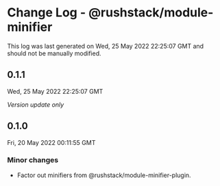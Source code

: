 # Change Log - @rushstack/module-minifier

This log was last generated on Wed, 25 May 2022 22:25:07 GMT and should not be manually modified.

## 0.1.1
Wed, 25 May 2022 22:25:07 GMT

_Version update only_

## 0.1.0
Fri, 20 May 2022 00:11:55 GMT

### Minor changes

- Factor out minifiers from @rushstack/module-minifier-plugin.

